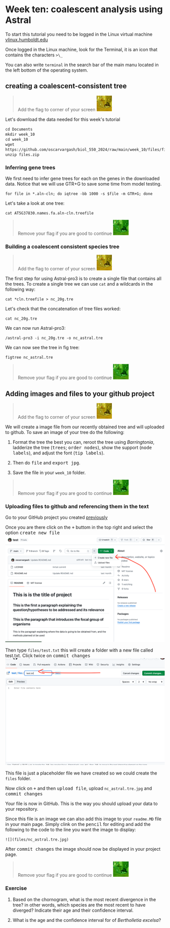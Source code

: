 # Week ten: coalescent analysis using Astral

To start this tutorial you need to be logged in the Linux virtual machine
[vlinux.humboldt.edu](https://vlinux.humboldt.edu/)

Once logged in the Linux machine, look for the Terminal, it is an icon that contains the characters `>\_`

You can also write `terminal` in the search bar of the main manu located in the left bottom of the operating system.

## creating a coalescent-consistent tree

> Add the flag to corner of your screen ![](img/yellow.jpeg)

Let's download the data needed for this week's tutorial

```
cd Documents
mkdir week_10
cd week_10
wget https://github.com/oscarvargash/biol_550_2024/raw/main/week_10/files/files.zip
unzip files.zip
```

### Inferring gene trees

We first need to infer gene trees for each on the genes in the downloaded data. Notice that we will use GTR+G to save some time from model testing.

```
for file in *.aln-cln; do iqtree -bb 1000 -s $file -m GTR+G; done
```

Let's take a look at one tree:

```
cat AT5G37830.names.fa.aln-cln.treefile
```

> Remove your flag if you are good to continue ![](img/green.jpeg)

### Building a coalescent consistent species tree

> Add the flag to corner of your screen ![](img/yellow.jpeg)

The first step for using Astral-pro3 is to create a single file that contains all the trees. To create a single tree we can use `cat` and a wildcards in the following way:

```
cat *cln.treefile > nc_20g.tre
```

Let's check that the concatenation of tree files worked:

```
cat nc_20g.tre
```

We can now run Astral-pro3:

```
/astral-pro3 -i nc_20g.tre -o nc_astral.tre
```

We can now see the tree in fig tree:

```
figtree nc_astral.tre
```

> Remove your flag if you are good to continue ![](img/green.jpeg)


## Adding images and files to your github project

> Add the flag to corner of your screen ![](img/yellow.jpeg)

We will create a image file from our recently obtained tree and will uploaded to github. To save an image of your tree do the following:

1. Format the tree the best you can, reroot the tree using _Barringtonia_, ladderize the tree (<kbd>trees</kbd>; <kbd>order nodes</kbd>), show the support (<kbd>node labels</kbd>), and adjust the font (<kbd>tip labels</kbd>).

2. Then do <kbd>file</kbd> and <kbd>export jpg</kbd>.

3. Save the file in your `week_10` folder.

> Remove your flag if you are good to continue ![](img/green.jpeg)

### Uploading files to github and referencing them in the text

Go to your GitHub project you created [previously](https://github.com/oscarvargash/biol_550_2024/tree/main/week_05#github) 

Once you are there click on the <kbd>+</kbd> buttom in the top right and select the option <kbd>create new file</kbd> 
![](img/gh1.png)

Then type `files/test.txt` this will create a folder with a new file called test.txt. Click twice on <kbd>commit changes</kbd> 
![](img/gh2.png)

This file is just a placeholder file we have created so we could create the `files` folder.

Now click on <kbd>+</kbd> and then <kbd>upload file</kbd>, upload `nc_astral.tre.jpg` and <kbd>commit changes</kbd> 

Your file is now in GitHub. This is the way you should upload your data to your repository.

Since this file is an image we can also add this image to your `readme.MD` file in your main page. Simply clink on the <kbd>pencil</kbd>  for editing and add the following to the code to the line you want the image to display:

```
![](files/nc_astral.tre.jpg)
```

After <kbd>commit changes</kbd> the image should now be displayed in your project page.

> Remove your flag if you are good to continue ![](img/green.jpeg)

### Exercise

1. Based on the chornogram, what is the most recent divergence in the tree? in other words, which species are the most recent to have diverged? Indicate their age and their confidence interval.

2. What is the age and the confidence interval for of _Bertholletia excelsa_?

